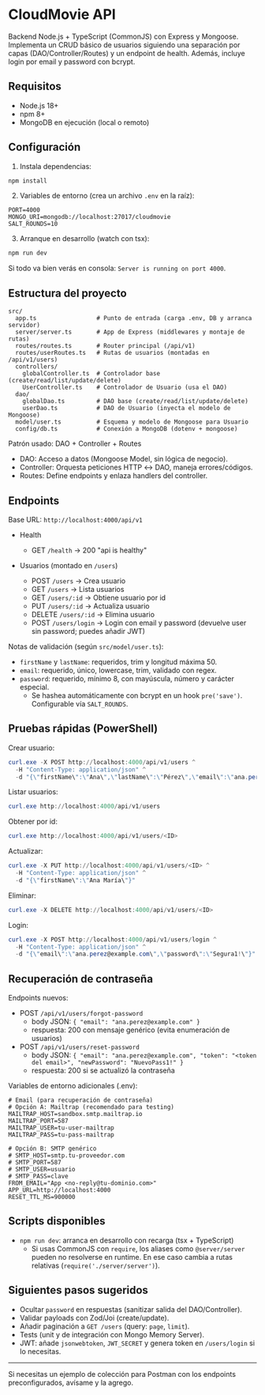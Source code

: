 # CloudMovie API

Backend Node.js + TypeScript (CommonJS) con Express y Mongoose. Implementa un CRUD básico de usuarios siguiendo una separación por capas (DAO/Controller/Routes) y un endpoint de health.
Además, incluye login por email y password con bcrypt.

## Requisitos
- Node.js 18+
- npm 8+
- MongoDB en ejecución (local o remoto)

## Configuración
1) Instala dependencias:
```powershell
npm install
```

2) Variables de entorno (crea un archivo `.env` en la raíz):
```env
PORT=4000
MONGO_URI=mongodb://localhost:27017/cloudmovie
SALT_ROUNDS=10
```

3) Arranque en desarrollo (watch con tsx):
```powershell
npm run dev
```

Si todo va bien verás en consola: `Server is running on port 4000`.

## Estructura del proyecto
```
src/
  app.ts                 # Punto de entrada (carga .env, DB y arranca servidor)
  server/server.ts       # App de Express (middlewares y montaje de rutas)
  routes/routes.ts       # Router principal (/api/v1)
  routes/userRoutes.ts   # Rutas de usuarios (montadas en /api/v1/users)
  controllers/
    globalController.ts  # Controlador base (create/read/list/update/delete)
    UserController.ts    # Controlador de Usuario (usa el DAO)
  dao/
    globalDao.ts         # DAO base (create/read/list/update/delete)
    userDao.ts           # DAO de Usuario (inyecta el modelo de Mongoose)
  model/user.ts          # Esquema y modelo de Mongoose para Usuario
  config/db.ts           # Conexión a MongoDB (dotenv + mongoose)
```

Patrón usado: DAO + Controller + Routes
- DAO: Acceso a datos (Mongoose Model, sin lógica de negocio).
- Controller: Orquesta peticiones HTTP ↔ DAO, maneja errores/códigos.
- Routes: Define endpoints y enlaza handlers del controller.

## Endpoints
Base URL: `http://localhost:4000/api/v1`

- Health
  - GET `/health` → 200 "api is healthy"

- Usuarios (montado en `/users`)
  - POST `/users` → Crea usuario
  - GET `/users` → Lista usuarios
  - GET `/users/:id` → Obtiene usuario por id
  - PUT `/users/:id` → Actualiza usuario
  - DELETE `/users/:id` → Elimina usuario
  - POST `/users/login` → Login con email y password (devuelve user sin password; puedes añadir JWT)

Notas de validación (según `src/model/user.ts`):
- `firstName` y `lastName`: requeridos, trim y longitud máxima 50.
- `email`: requerido, único, lowercase, trim, validado con regex.
- `password`: requerido, mínimo 8, con mayúscula, número y carácter especial.
  - Se hashea automáticamente con bcrypt en un hook `pre('save')`. Configurable vía `SALT_ROUNDS`.

## Pruebas rápidas (PowerShell)
Crear usuario:
```powershell
curl.exe -X POST http://localhost:4000/api/v1/users ^
  -H "Content-Type: application/json" ^
  -d "{\"firstName\":\"Ana\",\"lastName\":\"Pérez\",\"email\":\"ana.perez@example.com\",\"password\":\"Segura1!\"}"
```

Listar usuarios:
```powershell
curl.exe http://localhost:4000/api/v1/users
```

Obtener por id:
```powershell
curl.exe http://localhost:4000/api/v1/users/<ID>
```

Actualizar:
```powershell
curl.exe -X PUT http://localhost:4000/api/v1/users/<ID> ^
  -H "Content-Type: application/json" ^
  -d "{\"firstName\":\"Ana María\"}"
```

Eliminar:
```powershell
curl.exe -X DELETE http://localhost:4000/api/v1/users/<ID>
```

Login:
```powershell
curl.exe -X POST http://localhost:4000/api/v1/users/login ^
  -H "Content-Type: application/json" ^
  -d "{\"email\":\"ana.perez@example.com\",\"password\":\"Segura1!\"}"
```

## Recuperación de contraseña

Endpoints nuevos:
- POST `/api/v1/users/forgot-password`
  - body JSON: `{ "email": "ana.perez@example.com" }`
  - respuesta: 200 con mensaje genérico (evita enumeración de usuarios)
- POST `/api/v1/users/reset-password`
  - body JSON: `{ "email": "ana.perez@example.com", "token": "<token del email>", "newPassword": "NuevoPass1!" }`
  - respuesta: 200 si se actualizó la contraseña

Variables de entorno adicionales (.env):
```env
# Email (para recuperación de contraseña)
# Opción A: Mailtrap (recomendado para testing)
MAILTRAP_HOST=sandbox.smtp.mailtrap.io
MAILTRAP_PORT=587
MAILTRAP_USER=tu-user-mailtrap
MAILTRAP_PASS=tu-pass-mailtrap

# Opción B: SMTP genérico
# SMTP_HOST=smtp.tu-proveedor.com
# SMTP_PORT=587
# SMTP_USER=usuario
# SMTP_PASS=clave
FROM_EMAIL="App <no-reply@tu-dominio.com>"
APP_URL=http://localhost:4000
RESET_TTL_MS=900000
```

## Scripts disponibles
- `npm run dev`: arranca en desarrollo con recarga (tsx + TypeScript)
  - Si usas CommonJS con `require`, los aliases como `@server/server` pueden no resolverse en runtime. En ese caso cambia a rutas relativas (`require('./server/server')`).

## Siguientes pasos sugeridos
- Ocultar `password` en respuestas (sanitizar salida del DAO/Controller).
- Validar payloads con Zod/Joi (create/update).
- Añadir paginación a `GET /users` (query: `page`, `limit`).
- Tests (unit y de integración con Mongo Memory Server).
- JWT: añade `jsonwebtoken`, `JWT_SECRET` y genera token en `/users/login` si lo necesitas.

---
Si necesitas un ejemplo de colección para Postman con los endpoints preconfigurados, avísame y la agrego.
